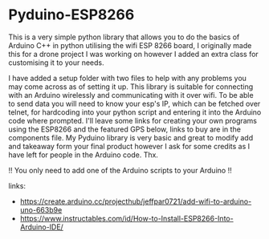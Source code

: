 # Pyduino-ESP8266

This is a very simple python library that allows you to do the basics of Arduino C++ in python utilising the wifi ESP 8266 board, I originally made this for a drone project I was working on however I added an extra class for customising it to your needs.

I have added a setup folder with two files to help with any problems you may come across as of setting it up. This library is suitable for connecting with an Arduino wirelessly and communicating with it over wifi. To be able to send data you will need to know your esp's IP, which can be fetched over telnet, for hardcoding into your python script and entering it into the Arduino code where prompted. I'll leave some links for creating your own programs using the ESP8266 and the featured GPS below, links to buy are in the components file. My Pyduino library is very basic and great to modify add and takeaway form your final product however I ask for some credits as I have left for people in the Arduino code. Thx.

!! You only need to add one of the Arduino scripts to your Arduino !!

links:
  - https://create.arduino.cc/projecthub/jeffpar0721/add-wifi-to-arduino-uno-663b9e
  - https://www.instructables.com/id/How-to-Install-ESP8266-Into-Arduino-IDE/
